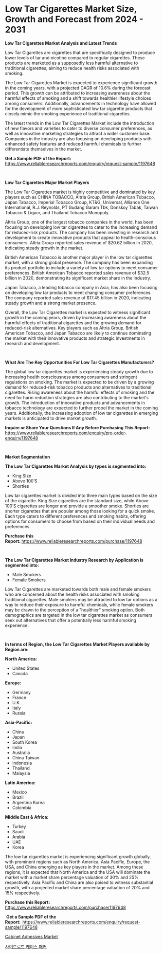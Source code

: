 <p><h1>Low Tar Cigarettes Market Size, Growth and Forecast from 2024 - 2031</h1></p><p><strong>Low Tar Cigarettes Market Analysis and Latest Trends</strong></p>
<p><p>Low Tar Cigarettes are cigarettes that are specifically designed to produce lower levels of tar and nicotine compared to regular cigarettes. These products are marketed as a supposedly less harmful alternative to traditional cigarettes, aiming to reduce health risks associated with smoking.</p><p>The Low Tar Cigarettes Market is expected to experience significant growth in the coming years, with a projected CAGR of 10.6% during the forecast period. This growth can be attributed to increasing awareness about the harmful effects of smoking and a shift towards healthier lifestyle choices among consumers. Additionally, advancements in technology have allowed for the development of more sophisticated low tar cigarette products that closely mimic the smoking experience of traditional cigarettes.</p><p>The latest trends in the Low Tar Cigarettes Market include the introduction of new flavors and varieties to cater to diverse consumer preferences, as well as innovative marketing strategies to attract a wider customer base. Companies in the industry are also focusing on developing products with enhanced safety features and reduced harmful chemicals to further differentiate themselves in the market.</p></p>
<p><strong>Get a Sample PDF of the Report:&nbsp;</strong> <a href="https://www.reliableresearchreports.com/enquiry/request-sample/1197648">https://www.reliableresearchreports.com/enquiry/request-sample/1197648</a></p>
<p>&nbsp;</p>
<p><strong>Low Tar Cigarettes Major Market Players</strong></p>
<p><p>The Low Tar Cigarettes market is highly competitive and dominated by key players such as CHINA TOBACCO, Altria Group, British American Tobacco, Japan Tabacco, Imperial Tobacco Group, KT&G, Universal, Alliance One International, R.J. Reynolds, PT Gudang Garam Tbk, Donskoy Tabak, Taiwan Tobacco & Liquor, and Thailand Tobacco Monopoly.</p><p>Altria Group, one of the largest tobacco companies in the world, has been focusing on developing low tar cigarettes to cater to the increasing demand for reduced-risk products. The company has been investing in research and development to create innovative products that appeal to health-conscious consumers. Altria Group reported sales revenue of $20.62 billion in 2020, indicating steady growth in the market.</p><p>British American Tobacco is another major player in the low tar cigarettes market, with a strong global presence. The company has been expanding its product portfolio to include a variety of low tar options to meet consumer preferences. British American Tobacco reported sales revenue of $32.5 billion in 2020, demonstrating its significant market share in the industry.</p><p>Japan Tabacco, a leading tobacco company in Asia, has also been focusing on developing low tar products to meet changing consumer preferences. The company reported sales revenue of $17.45 billion in 2020, indicating steady growth and a strong market presence.</p><p>Overall, the Low Tar Cigarettes market is expected to witness significant growth in the coming years, driven by increasing awareness about the harmful effects of traditional cigarettes and the growing demand for reduced-risk alternatives. Key players such as Altria Group, British American Tobacco, and Japan Tabacco are likely to continue dominating the market with their innovative products and strategic investments in research and development.</p></p>
<p>&nbsp;</p>
<p><strong>What Are The Key Opportunities For Low Tar Cigarettes Manufacturers?</strong></p>
<p><p>The global low tar cigarettes market is experiencing steady growth due to increasing health consciousness among consumers and stringent regulations on smoking. The market is expected to be driven by a growing demand for reduced-risk tobacco products and alternatives to traditional cigarettes. Rising awareness about the harmful effects of smoking and the need for harm reduction strategies are also contributing to the market's growth. The introduction of innovative products and advancements in tobacco technology are expected to further propel the market in the coming years. Additionally, the increasing adoption of low tar cigarettes in emerging markets is anticipated to drive market growth.</p></p>
<p><strong>Inquire or Share Your Questions If Any Before Purchasing This Report:</strong> <a href="https://www.reliableresearchreports.com/enquiry/pre-order-enquiry/1197648">https://www.reliableresearchreports.com/enquiry/pre-order-enquiry/1197648</a></p>
<p>&nbsp;</p>
<p><strong>Market Segmentation</strong></p>
<p><strong>The Low Tar Cigarettes Market Analysis by types is segmented into:</strong></p>
<p><ul><li>King Size</li><li>Above 100’S</li><li>Shorties</li></ul></p>
<p><p>Low tar cigarettes market is divided into three main types based on the size of the cigarette. King Size cigarettes are the standard size, while Above 100’S cigarettes are longer and provide a smoother smoke. Shorties are shorter cigarettes that are popular among those looking for a quick smoke. Each type caters to different preferences and smoking habits, offering options for consumers to choose from based on their individual needs and preferences.</p></p>
<p><strong>Purchase this Report:&nbsp;</strong><a href="https://www.reliableresearchreports.com/purchase/1197648">https://www.reliableresearchreports.com/purchase/1197648</a></p>
<p>&nbsp;</p>
<p><strong>The Low Tar Cigarettes Market Industry Research by Application is segmented into:</strong></p>
<p><ul><li>Male Smokers</li><li>Female Smokers</li></ul></p>
<p><p>Low Tar Cigarettes are marketed towards both male and female smokers who are concerned about the health risks associated with smoking traditional cigarettes. Male smokers may be attracted to low tar options as a way to reduce their exposure to harmful chemicals, while female smokers may be drawn to the perception of a "healthier" smoking option. Both demographics are targeted in the low tar cigarettes market as consumers seek out alternatives that offer a potentially less harmful smoking experience.</p></p>
<p>&nbsp;</p>
<p><strong>In terms of Region, the Low Tar Cigarettes Market Players available by Region are:</strong></p>
<p>
    <p> <strong> North America: </strong>
        <ul>
            <li>United States</li>
            <li>Canada</li>
        </ul>
        </p> 
    <p> <strong> Europe: </strong>
        <ul>
            <li>Germany</li>
            <li>France</li>
            <li>U.K.</li>
            <li>Italy</li>
            <li>Russia</li>
        </ul>
        </p> 
    <p> <strong> Asia-Pacific: </strong>
        <ul>
            <li>China</li>
            <li>Japan</li>
            <li>South Korea</li>
            <li>India</li>
            <li>Australia</li>
            <li>China Taiwan</li>
            <li>Indonesia</li>
            <li>Thailand</li>
            <li>Malaysia</li>
        </ul>
        </p> 
    <p> <strong> Latin America: </strong>
        <ul>
            <li>Mexico</li>
            <li>Brazil</li>
            <li>Argentina Korea</li>
            <li>Colombia</li>
        </ul>
        </p> 
    <p> <strong> Middle East & Africa: </strong>
        <ul>
            <li>Turkey</li>
            <li>Saudi</li>
            <li>Arabia</li>
            <li>UAE</li>
            <li>Korea</li>
        </ul>
    </p>
    </p>
<p><p>The low tar cigarettes market is experiencing significant growth globally, with prominent regions such as North America, Asia Pacific, Europe, the USA, and China emerging as key players in the market. Among these regions, it is expected that North America and the USA will dominate the market with a market share percentage valuation of 30% and 25% respectively. Asia Pacific and China are also poised to witness substantial growth, with a projected market share percentage valuation of 20% and 15% respectively.</p></p>
<p><strong>Purchase this Report: </strong><a href="https://www.reliableresearchreports.com/purchase/1197648">https://www.reliableresearchreports.com/purchase/1197648</a></p>
<p>&nbsp;<strong>Get a Sample PDF of the Report:&nbsp;&nbsp;</strong><a href="https://www.reliableresearchreports.com/enquiry/request-sample/1197648">https://www.reliableresearchreports.com/enquiry/request-sample/1197648</a></p>
<p><strong></strong></p>
<p><p><a href="https://valiant-lunge-8fe.notion.site/Decoding-the-Cabinet-Adhesives-Market-A-Deep-Dive-into-the-Latest-Market-Trends-Market-Segmentatio-5ea30d1177324706a71086b85be42ed2">Cabinet Adhesives Market</a></p><p><a href="https://github.com/wallacBahrtyinger567686/Market-Research-Report-List-1/blob/main/53661436902.md">사이드로드 케이스 패커</a></p></p>